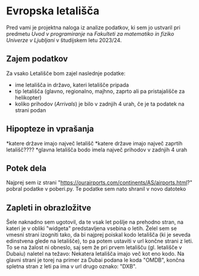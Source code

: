 # Evropska letališča
Pred vami je projektna naloga iz analize podatkov, ki sem jo ustvaril pri predmetu *Uvod v programiranje* na *Fakulteti za matematiko in fiziko Univerze v Ljubljani* v študijskem letu 2023/24.

## Zajem podatkov
Za vsako Letališče bom zajel naslednje podatke: 
* ime letališča in državo, kateri letališče pripada
* tip letališča (glavno, regionalno, majhno, zaprto ali pa pristajališče za helikopter)
* koliko prihodov (*Arrivals*) je bilo v zadnjih 4 urah, če je ta podatek na strani podan

## Hipopteze in vprašanja
*katere države imajo največ letališč
*katere države imajo največ zaprtih letališč????
*glavna letališča bodo imela največ prihodov v zadnjih 4 urah

## Potek dela
Najprej sem iz strani "https://ourairports.com/continents/AS/airports.html?" pobral podatke v poberi.py. Te podatke sem nato shranil v novo datoteko

## Zapleti in obrazložitve
Šele naknadno sem ugotovil, da te vsak let pošlje na prehodno stran, na kateri je v obliki "widgeta" predstavljena vsebina o letih. Želel sem se vmesni strani izogniti tako, da bi najprej poiskal kodo letališča (ki je seveda edinstvena glede na letališče), to pa potem ustaviti v url končne strani z leti. To se na žalost ni obneslo, saj sem že pri prvem letališču (gl. letališče v Dubaiu) naletel na težavo: Nekatera letališča imajo več kot eno kodo. Na glavni strani je torej na primer za Dubai podana le koda "OMDB", končna spletna stran z leti pa ima v url drugo oznako: "DXB".
